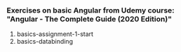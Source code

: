 <h3>Exercises on basic Angular from Udemy course:<br>
  "Angular - The Complete Guide (2020 Edition)"</h3>

1. basics-assignment-1-start
2. basics-databinding
